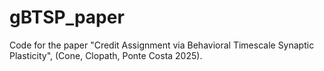 # gBTSP_paper

Code for the paper "Credit Assignment via Behavioral Timescale Synaptic Plasticity", (Cone, Clopath, Ponte Costa 2025).

